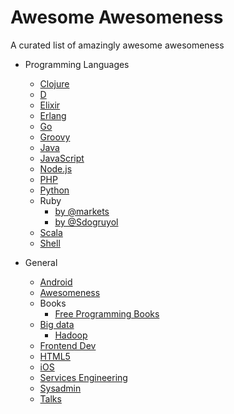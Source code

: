 # Awesome Awesomeness

A curated list of amazingly awesome awesomeness

- Programming Languages
	- [Clojure](https://github.com/razum2um/awesome-clojure)
	- [D](https://github.com/zhaopuming/awesome-d)
	- [Elixir](https://github.com/h4cc/awesome-elixir)
	- [Erlang](https://github.com/0xAX/erlang-bookmarks)
	- [Go](https://github.com/avelino/awesome-go)
	- [Groovy](https://github.com/kdabir/awesome-groovy)
	- [Java](https://github.com/akullpp/awesome-java)
	- [JavaScript](https://github.com/sorrycc/awesome-javascript)
	- [Node.js](https://github.com/vndmtrx/awesome-nodejs)
	- [PHP](https://github.com/ziadoz/awesome-php)
	- [Python](https://github.com/vinta/awesome-python)
	- Ruby
		- [by @markets](https://github.com/markets/awesome-ruby)
		- [by @Sdogruyol](https://github.com/Sdogruyol/awesome-ruby)
	- [Scala](https://github.com/lauris/awesome-scala)
	- [Shell](https://github.com/alebcay/awesome-shell)

- General
	- [Android](https://github.com/JStumpp/awesome-android)
	- [Awesomeness](https://github.com/bayandin/awesome-awesomeness)
	- Books
		- [Free Programming Books](https://github.com/vhf/free-programming-books)
	- [Big data](https://github.com/onurakpolat/awesome-bigdata)
		- [Hadoop](https://github.com/youngwookim/awesome-hadoop)
	- [Frontend Dev](https://github.com/dypsilon/frontend-dev-bookmarks)
	- [HTML5](https://github.com/diegocard/awesome-html5)
	- [iOS](https://github.com/vsouza/awesome-ios)
	- [Services Engineering](https://github.com/mmcgrana/services-engineering)
	- [Sysadmin](https://github.com/kahun/awesome-sysadmin)
	- [Talks](https://github.com/JanVanRyswyck/awesome-talks)

